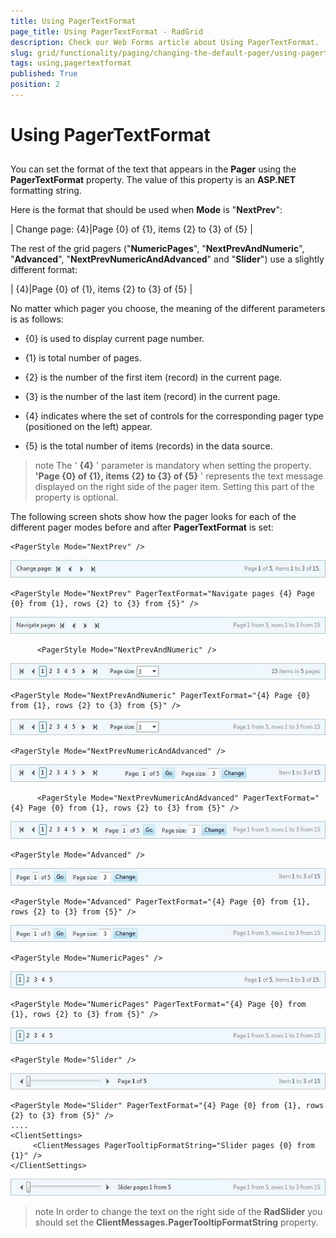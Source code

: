 ```yaml
---
title: Using PagerTextFormat
page_title: Using PagerTextFormat - RadGrid
description: Check our Web Forms article about Using PagerTextFormat.
slug: grid/functionality/paging/changing-the-default-pager/using-pagertextformat
tags: using,pagertextformat
published: True
position: 2
---
```


# Using PagerTextFormat



## 

You can set the format of the text that appears in the **Pager** using the **PagerTextFormat** property. The value of this property is an **ASP.NET** formatting string.

Here is the format that should be used when **Mode** is "**NextPrev**":

| Change page: {4}|Page {0} of {1}, items {2} to {3} of {5} |

The rest of the grid pagers ("**NumericPages**", "**NextPrevAndNumeric**", "**Advanced**", "**NextPrevNumericAndAdvanced**" and "**Slider**") use a slightly different format:

| {4}|Page {0} of {1}, items {2} to {3} of {5} |

No matter which pager you choose, the meaning of the different parameters is as follows:

* {0} is used to display current page number.

* {1} is total number of pages.

* {2} is the number of the first item (record) in the current page.

* {3} is the number of the last item (record) in the current page.

* {4} indicates where the set of controls for the corresponding pager type (positioned on the left) appear.

* {5} is the total number of items (records) in the data source.

>note The ' **{4}** ' parameter is mandatory when setting the property. **'Page {0} of {1}, items {2} to {3} of {5}** ' represents the text message displayed on the right side of the pager item. Setting this part of the property is optional.
>


The following screen shots show how the pager looks for each of the different pager modes before and after **PagerTextFormat** is set:

````ASP.NET
<PagerStyle Mode="NextPrev" />
````



![Next/Prev Pager Mode](images/RadGrid_PagerMode_NextPrev.jpg)

````ASP.NET
<PagerStyle Mode="NextPrev" PagerTextFormat="Navigate pages {4} Page {0} from {1}, rows {2} to {3} from {5}" />
````



![Next/Prev/Text Pager Mode](images/RadGrid_PagerMode_NextPrev_PagerText.jpg)

````ASP.NET
	  <PagerStyle Mode="NextPrevAndNumeric" />
````



![Next/Prev/Numeric Pager Mode](images/RadGrid_PagerMode_NextPrevAndNumeric.jpg)

````ASP.NET
<PagerStyle Mode="NextPrevAndNumeric" PagerTextFormat="{4} Page {0} from {1}, rows {2} to {3} from {5}" />
````



![Next/Prev/Numeric/Text Pager Mode](images/RadGrid_PagerMode_NextPrevAndNumericPagerText.jpg)

````ASP.NET
<PagerStyle Mode="NextPrevNumericAndAdvanced" />
````



![Next/Prev/Numeric/Advanced Pager Mode](images/RadGrid_PagerMode_NextPrevAndNumericAndAdvanced.jpg)

````ASP.NET
	  <PagerStyle Mode="NextPrevNumericAndAdvanced" PagerTextFormat="{4} Page {0} from {1}, rows {2} to {3} from {5}" />
````



![Next/Prev/Numeric/Advanced/Text Pager Mode](images/RadGrid_PagerMode_NextPrevAndNumericAndAdvanced_PagerText.jpg)

````ASP.NET
<PagerStyle Mode="Advanced" />
````



![Advanced Pager Mode](images/RadGrid_PagerMode_Advanced.jpg)

````ASP.NET
<PagerStyle Mode="Advanced" PagerTextFormat="{4} Page {0} from {1}, rows {2} to {3} from {5}" />
````



![Advance Pager Mode with Text](images/RadGrid_PagerMode_Advanced_PagerText.jpg)

````ASP.NET
<PagerStyle Mode="NumericPages" />
````



![Numeric Pages](images/RadGrid_PagerMode_NumericPages.jpg)

````ASP.NET
<PagerStyle Mode="NumericPages" PagerTextFormat="{4} Page {0} from {1}, rows {2} to {3} from {5}" />
````



![Numeric Page/Text Pager Mode](images/RadGrid_PagerMode_NumericPages_PagerText.jpg)

````ASP.NET
<PagerStyle Mode="Slider" />
````



![Slider Pager Mode](images/RadGrid_PagerMode_Slider.jpg)

````ASP.NET
<PagerStyle Mode="Slider" PagerTextFormat="{4} Page {0} from {1}, rows {2} to {3} from {5}" />
....
<ClientSettings>
     <ClientMessages PagerTooltipFormatString="Slider pages {0} from {1}" />
</ClientSettings>
````



![Slider/Text Pager Mode](images/RadGrid_PagerMode_Slider_PagerText.jpg)

>note In order to change the text on the right side of the **RadSlider** you should set the **ClientMessages.PagerTooltipFormatString** property.
>

